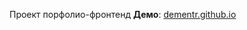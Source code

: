 Проект порфолио-фронтенд
**Демо**: [dementr.github.io](https://dementr.portfolio.io/portfolio/dist/index.html)
